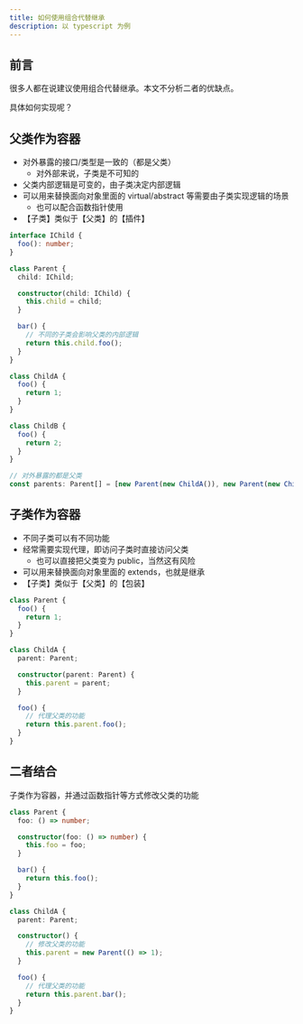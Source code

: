```yaml
---
title: 如何使用组合代替继承
description: 以 typescript 为例
---
```


## 前言

很多人都在说建议使用组合代替继承。本文不分析二者的优缺点。

具体如何实现呢？

## 父类作为容器

- 对外暴露的接口/类型是一致的（都是父类）
  - 对外部来说，子类是不可知的
- 父类内部逻辑是可变的，由子类决定内部逻辑
- 可以用来替换面向对象里面的 virtual/abstract 等需要由子类实现逻辑的场景
  - 也可以配合函数指针使用
- 【子类】类似于【父类】的【插件】

```ts
interface IChild {
  foo(): number;
}

class Parent {
  child: IChild;

  constructor(child: IChild) {
    this.child = child;
  }

  bar() {
    // 不同的子类会影响父类的内部逻辑
    return this.child.foo();
  }
}

class ChildA {
  foo() {
    return 1;
  }
}

class ChildB {
  foo() {
    return 2;
  }
}

// 对外暴露的都是父类
const parents: Parent[] = [new Parent(new ChildA()), new Parent(new ChildB())];
```

## 子类作为容器

- 不同子类可以有不同功能
- 经常需要实现代理，即访问子类时直接访问父类
  - 也可以直接把父类变为 public，当然这有风险
- 可以用来替换面向对象里面的 extends，也就是继承
- 【子类】类似于【父类】的【包装】

```ts
class Parent {
  foo() {
    return 1;
  }
}

class ChildA {
  parent: Parent;

  constructor(parent: Parent) {
    this.parent = parent;
  }

  foo() {
    // 代理父类的功能
    return this.parent.foo();
  }
}
```

## 二者结合

子类作为容器，并通过函数指针等方式修改父类的功能

```ts
class Parent {
  foo: () => number;

  constructor(foo: () => number) {
    this.foo = foo;
  }

  bar() {
    return this.foo();
  }
}

class ChildA {
  parent: Parent;

  constructor() {
    // 修改父类的功能
    this.parent = new Parent(() => 1);
  }

  foo() {
    // 代理父类的功能
    return this.parent.bar();
  }
}
```
